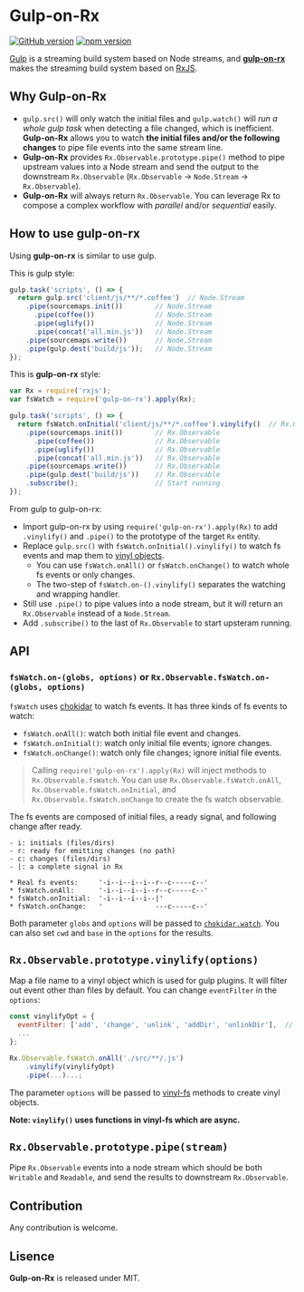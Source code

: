 # Gulp-on-Rx

[![GitHub version](https://img.shields.io/github/tag/xareelee/gulp-on-rx.svg)](https://github.com/xareelee/gulp-on-rx)
[![npm version](https://img.shields.io/npm/v/gulp-on-rx.svg?maxAge=86400)](https://www.npmjs.com/package/gulp-on-rx)

[Gulp](https://github.com/gulpjs/gulp) is a streaming build system based on Node streams, and [**gulp-on-rx**](https://github.com/xareelee/gulp-on-rx) makes the streaming build system based on [RxJS](https://github.com/ReactiveX/rxjs).

## Why Gulp-on-Rx

* `gulp.src()` will only watch the initial files and `gulp.watch()` will *run a whole gulp task* when detecting a file changed, which is inefficient. **Gulp-on-Rx** allows you to watch **the initial files and/or the following changes** to pipe file events into the same stream line. 
* **Gulp-on-Rx** provides `Rx.Observable.prototype.pipe()` method to pipe upstream values into a Node stream and send the output to the downstream `Rx.Observable` (`Rx.Observable` -> `Node.Stream` -> `Rx.Observable`).
* **Gulp-on-Rx** will always return `Rx.Observable`. You can leverage Rx to compose a complex workflow with *parallel* and/or *sequential* easily.


## How to use gulp-on-rx

Using **gulp-on-rx** is similar to use gulp. 

This is gulp style:

```js
gulp.task('scripts', () => {
  return gulp.src('client/js/**/*.coffee')  // Node.Stream
    .pipe(sourcemaps.init())        // Node.Stream
      .pipe(coffee())               // Node.Stream
      .pipe(uglify())               // Node.Stream
      .pipe(concat('all.min.js'))   // Node.Stream
    .pipe(sourcemaps.write())       // Node.Stream
    .pipe(gulp.dest('build/js'));   // Node.Stream
});
```

This is **gulp-on-rx** style:

```js
var Rx = require('rxjs');
var fsWatch = require('gulp-on-rx').apply(Rx);

gulp.task('scripts', () => {
  return fsWatch.onInitial('client/js/**/*.coffee').vinylify()  // Rx.Observable
    .pipe(sourcemaps.init())        // Rx.Observable
      .pipe(coffee())               // Rx.Observable
      .pipe(uglify())               // Rx.Observable
      .pipe(concat('all.min.js'))   // Rx.Observable
    .pipe(sourcemaps.write())       // Rx.Observable
    .pipe(gulp.dest('build/js'))    // Rx.Observable
    .subscribe();                   // Start running
});
```

From gulp to gulp-on-rx:

* Import gulp-on-rx by using `require('gulp-on-rx').apply(Rx)` to add `.vinylify()` and `.pipe()` to the prototype of the target `Rx` entity.
* Replace `gulp.src()` with `fsWatch.onInitial().vinylify()` to watch fs events and map them to [vinyl objects](https://github.com/gulpjs/vinyl). 
    * You can use `fsWatch.onAll()` or `fsWatch.onChange()` to watch whole fs events or only changes.
    * The two-step of `fsWatch.on-().vinylify()` separates the watching and wrapping handler.
* Still use `.pipe()` to pipe values into a node stream, but it will return an `Rx.Observable` instead of a `Node.Stream`.
* Add `.subscribe()` to the last of `Rx.Observable` to start upsteram running.



## API

### `fsWatch.on-(globs, options)` or `Rx.Observable.fsWatch.on-(globs, options)`

`fsWatch` uses [chokidar](https://github.com/paulmillr/chokidar) to watch fs events. It has three kinds of fs events to watch:

* `fsWatch.onAll()`: watch both initial file event and changes.
* `fsWatch.onInitial()`: watch only initial file events; ignore changes.
* `fsWatch.onChange()`: watch only file changes; ignore initial file events.

> Calling `require('gulp-on-rx').apply(Rx)` will inject methods to `Rx.Observable.fsWatch`. You can use `Rx.Observable.fsWatch.onAll`, `Rx.Observable.fsWatch.onInitial`, and `Rx.Observable.fsWatch.onChange` to create the fs watch observable.

The fs events are composed of initial files, a ready signal, and following change after ready.

```
- i: initials (files/dirs)
- r: ready for emitting changes (no path)
- c: changes (files/dirs)
- |: a complete signal in Rx

* Real fs events:     '-i--i--i--i--r--c-----c--'
* fsWatch.onAll:      '-i--i--i--i--r--c-----c--'
* fsWatch.onInitial:  '-i--i--i--i--|'
* fsWatch.onChange:   '             ---c-----c--'
```

Both parameter `globs` and `options` will be passed to [`chokidar.watch`](https://github.com/paulmillr/chokidar#api). You can also set `cwd` and `base` in the `options` for the results.


## `Rx.Observable.prototype.vinylify(options)`

Map a file name to a vinyl object which is used for gulp plugins. It will filter out event other than files by default. You can change `eventFilter` in the `options`:

```js
const vinylifyOpt = {
  eventFilter: ['add', 'change', 'unlink', 'addDir', 'unlinkDir'],  // allow to pass
  ...
};

Rx.Observable.fsWatch.onAll('./src/**/.js')
    .vinylify(vinylifyOpt)
    .pipe(...)...;
```

The parameter `options` will be passed to [vinyl-fs](https://github.com/gulpjs/vinyl-fs#options) methods to create vinyl objects.

**Note: `vinylify()` uses functions in vinyl-fs which are async.**



## `Rx.Observable.prototype.pipe(stream)`

Pipe `Rx.Observable` events into a node stream which should be both `Writable` and `Readable`, and send the results to downstream `Rx.Observable`.



## Contribution

Any contribution is welcome.


## Lisence

**Gulp-on-Rx** is released under MIT.

